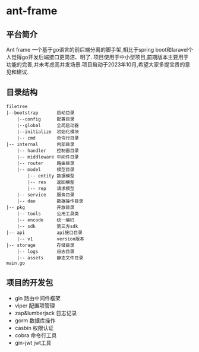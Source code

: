 # ant-frame
## 平台简介
Ant frame 一个基于go语言的前后端分离的脚手架,相比于spring boot和laravel个人觉得go开发后端接口更简洁、明了.
项目使用于中小型项目,前期版本主要用于功能的完善,并未考虑高并发场景.项目启动于2023年10月,希望大家多提宝贵的意见和建议.
## 目录结构
```
filetree 
|--bootstrap       启动目录   
    |--config      配置目录   
    |--global      全局启动器   
    |--initialize  初始化模块   
    |-- cmd        命令行目录   
|-- internal       内部目录   
    |-- handler    控制器目录   
    |-- middleware 中间件目录   
    |-- router     路由目录   
    |-- model      模型目录  
        |-- entity 数据模型   
        |-- res    返回模型   
        |-- rep    请求模型   
    |-- service    服务目录   
    |-- dao        数据操作目录  
|-- pkg            开放目录  
    |-- tools      公用工具类  
    |-- encode     统一编码   
    |-- sdk        第三方sdk   
|-- api            api接口目录   
    |-- v1         version版本   
|-- storage        存储目录
    |-- logs       日志目录
    |-- assets     静态文件目录
main.go
```
## 项目的开发包
* gin 路由中间件框架
* viper 配置项管理
* zap&lumberjack 日志记录
* gorm 数据库操作
* casbin 权限认证
* cobra 命令行工具
* gin-jwt jwt工具